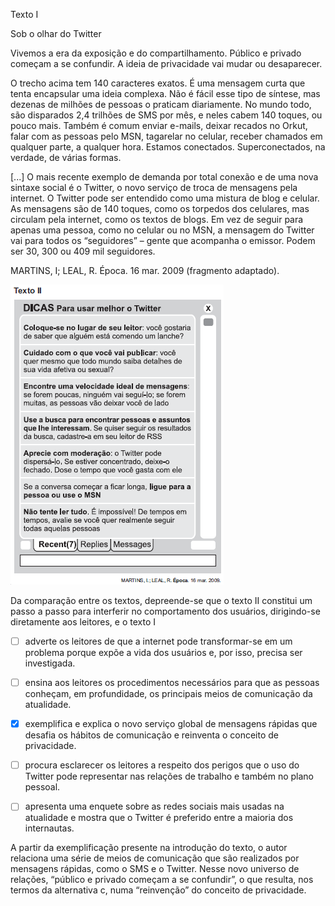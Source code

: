 

Texto I

Sob o olhar do Twitter

Vivemos a era da exposição e do compartilhamento. Público e privado começam a se confundir. A ideia de privacidade vai mudar ou desaparecer.

O trecho acima tem 140 caracteres exatos. É uma mensagem curta que tenta encapsular uma ideia complexa. Não é fácil esse tipo de síntese, mas dezenas de milhões de pessoas o praticam diariamente. No mundo todo, são disparados 2,4 trilhões de SMS por mês, e neles cabem 140 toques, ou pouco mais. Também é comum enviar e-mails, deixar recados no Orkut, falar com as pessoas pelo MSN, tagarelar no celular, receber chamados em qualquer parte, a qualquer hora. Estamos conectados. Superconectados, na verdade, de várias formas.

\[...] O mais recente exemplo de demanda por total conexão e de uma nova sintaxe social é o Twitter, o novo serviço de troca de mensagens pela internet. O Twitter pode ser entendido como uma mistura de blog e celular. As mensagens são de 140 toques, como os torpedos dos celulares, mas circulam pela internet, como os textos de blogs. Em vez de seguir para apenas uma pessoa, como no celular ou no MSN, a mensagem do Twitter vai para todos os “seguidores” – gente que acompanha o emissor. Podem ser 30, 300 ou 409 mil seguidores.

MARTINS, I; LEAL, R. Época. 16 mar. 2009 (fragmento adaptado).

![](fe8c8313-f40c-5e1a-fa6d-a8ad039573ec.png)

Da comparação entre os textos, depreende-se que o texto II constitui um passo a passo para interferir no comportamento dos usuários, dirigindo-se diretamente aos leitores, e o texto I



- [ ] adverte os leitores de que a internet pode transformar-se em um problema porque expõe a vida dos usuários e, por isso, precisa ser investigada.
- [ ] ensina aos leitores os procedimentos necessários para que as pessoas conheçam, em profundidade, os principais meios de comunicação da atualidade.
- [x] exemplifica e explica o novo serviço global de mensagens rápidas que desafia os hábitos de comunicação e reinventa o conceito de privacidade.
- [ ] procura esclarecer os leitores a respeito dos perigos que o uso do Twitter pode representar nas relações de trabalho e também no plano pessoal.
- [ ] apresenta uma enquete sobre as redes sociais mais usadas na atualidade e mostra que o Twitter é preferido entre a maioria dos internautas.


A partir da exemplificação presente na introdução do texto, o autor relaciona uma série de meios de comunicação que são realizados por mensagens rápidas, como o SMS e o Twitter. Nesse novo universo de relações, “público e privado começam a se confundir”, o que resulta, nos termos da alternativa c, numa “reinvenção” do conceito de privacidade.
